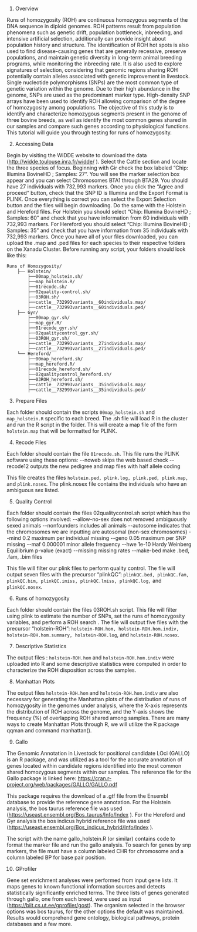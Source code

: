 1. Overview

Runs of homozygosity (ROH) are continuous homozygous segments of the DNA sequence in diploid genomes. ROH patterns result from population phenomena such as genetic drift, population bottleneck, inbreeding, and intensive artificial selection, additionally can provide insight about population history and structure. The identification of ROH hot spots is also used to find disease-causing genes that are generally recessive, preserve populations, and maintain genetic diversity in long-term animal breeding programs, while monitoring the inbreeding rate. It is also used to explore signatures of selection, considering that genomic regions sharing ROH potentially contain alleles associated with genetic improvement in livestock. Single nucleotide polymorphisms (SNPs) are the most common type of genetic variation within the genome. Due to their high abundance in the genome, SNPs are used as the predominant marker type. High-density SNP arrays have been used to identify ROH allowing comparison of the degree of homozygosity among populations. The objective of this study is to identify and characterize homozygous segments present in the genome of three bovine breeds, as well as identify the most common genes shared in our samples and compare such genes according to physiological functions.
This tutorial will guide you through testing for runs of homozygosity.

2. Accessing Data

Begin by visiting the WIDDE website to download the data (http://widde.toulouse.inra.fr/widde/ ). Select the Cattle section and locate the three species of focus. 
Beginning with Gir check the box labeled “Chip: Illumina BovineHD ; Samples: 27”. You will see the marker selection box appear and you can select Chromosomes BTA1 through BTA29. You should have 27 individuals with 732,993 markers. Once you click the “Agree and proceed” button, check that the SNP ID is Illumina and the Export Format is PLINK. Once everything is correct you can select the Export Selection button and the files will begin downloading. 
Do the same with the Holstein and Hereford files. For Holstein you should select “Chip: Illumina BovineHD ; Samples: 60” and check that you have information from 60 individuals with 732,993 markers. For Hereford you should select “Chip: Illumina BovineHD ; Samples: 35” and check that you have information from 35 individuals with 732,993 markers.
Once you have all of your files downloaded, you can upload the .map and .ped files for each species to their respective folders on the Xanadu Cluster. 
Before running any script, your folders should look like this:
```
Runs of Homozygosity/
	├── Holstein/
		├──00map_holstein.sh/
		├──map_holstein.R/
		├──01recode.sh/
		├──02quality-control.sh/
		├──03ROH.sh/
		├──cattle__732993variants__60individuals.map/
		├──cattle__732993variants__60individuals.ped/
	├── Gyr/
		├──00map_gyr.sh/
		├──map_gyr.R/
		├──01recode_gyr.sh/
		├──02qualitycontrol_gyr.sh/
		├──03ROH_gyr.sh/
		├──cattle__732993variants__27individuals.map/
		├──cattle__732993variants__27individuals.ped/
	└── Hereford/
		├──00map_hereford.sh/
		├──map_hereford.R/
		├──01recode_hereford.sh/
		├──02qualitycontrol_hereford.sh/
		├──03ROH_hereford.sh/
		├──cattle__732993variants__35individuals.map/
		├──cattle__732993variants__35individuals.ped/
```
3. Prepare Files

Each folder should contain the scripts `00map_holstein.sh` and `map_holstein.R` specific to each breed. The .sh file will load R in the cluster and run the R script in the folder. This will create a map file of the form `holstein.map` that will be formatted for PLINK.


4. Recode Files

Each folder should contain the file `01recode.sh`. This file runs the PLINK software using these options: 
--noweb 	skips the web based check 
--recode12	outputs the new pedigree and map files with half allele coding

This file creates the files `holstein.ped, plink.log, plink.ped, plink.map,` and `plink.nosex`. The plink.nosex file contains the individuals who have an ambiguous sex listed. 

5. Quality Control

Each folder should contain the files 02qualitycontrol.sh script which has the following options involved:
--allow-no-sex		does not removed ambiguously sexed animals
--nonfounders 		includes all animals
--autosome		indicates that the chromosomes we are inputting are autosomal (non-sex chromosomes)
--mind 0.2 		maximum per individual missing
--geno 0.05 		maximum per SNP missing
--maf 0.000001 	  	minor allele frequency
--hwe 1e-10 		Hardy Weinberg Equilibrium p-value (exact)
--missing 		missing rates
--make-bed 		make .bed, .fam, .bim files

This file will filter our plink files to perform quality control. The file will output seven files with the precursor “plinkQC”: `plinkQC.bed, plinkQC.fam, plinkQC.bim, plinkQC.imiss, plinkQC.lmiss, plinkQC.log,` and `plinkQC.nosex`.

6. Runs of homozygosity

Each folder should contain the files 03ROH.sh script. This file will filter using plink to estimate the number of SNPs, set the runs of homozygosity variables, and perform a ROH search . The file will output five files with the precursor “holstein-ROH”: `holstein-ROH.hom, holstein-ROH.hom.indiv, holstein-ROH.hom.summary, holstein-ROH.log`, and `holstein-ROH.nosex`.

7. Descriptive Statistics

The output files : `holstein-ROH.hom` and `holstein-ROH.hom.indiv` were uploaded into R and some descriptive statistics were computed in order to characterize the ROH disposition across the samples.

8. Manhattan Plots

The output files `holstein-ROH.hom` and `holstein-ROH.hom.indiv` are also necessary for generating the Manhattan plots of the distribution of runs of homozygosity in the genomes under analysis, where the X-axis represents the distribution of ROH across the genome, and the Y-axis shows the frequency (%) of overlapping ROH shared among samples. There are many ways to create Manhattan Plots through R, we will utilize the R package qqman and command manhattan().

9. Gallo

The Genomic Annotation in Livestock for positional candidate LOci (GALLO) is an R package, and was utilized as a tool for the accurate annotation of genes located within candidate regions identified into the most common shared homozygous segments within our samples. The reference file for the Gallo package is linked here: https://cran.r-project.org/web/packages/GALLO/GALLO.pdf 

This package requires the download of a .gtf file from the Ensembl database to provide the reference gene annotation. For the Holstein analysis, the bos taurus reference file was used (https://useast.ensembl.org/Bos_taurus/Info/Index ). For the Hereford and Gyr analysis the bos indicus hybrid reference file was used (https://useast.ensembl.org/Bos_indicus_hybrid/Info/Index ). 

The script with the name gallo_holstein.R (or similar) contains code to format the marker file and run the gallo analysis. To search for genes by snp markers, the file must have a column labeled CHR for chromosome and a column labeled BP for base pair position. 

10. GProfiler

Gene set enrichment analyses were performed from input gene lists. It maps genes to known functional information sources and detects statistically significantly enriched terms. The three lists of genes generated through gallo, one from each breed, were used as input (https://biit.cs.ut.ee/gprofiler/gost). The organism selected in the browser options was bos taurus, for the other options the default was maintained. Results would comprehend gene ontology, biological pathways, protein databases and a few more.


